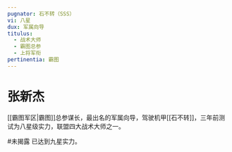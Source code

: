 ```yaml
---
pugnator: 石不转（SSS）
vi: 八星
dux: 军属向导
titulus:
  - 战术大师
  - 霸图总参
  - 上将军衔
pertinentia: 霸图
---
```


# 张新杰

[[霸图军区|霸图]]总参谋长，最出名的军属向导，驾驶机甲[[石不转]]，三年前测试为八星级实力，联盟四大战术大师之一。

#未揭露 已达到九星实力。
